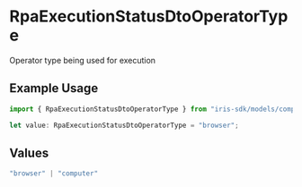 # RpaExecutionStatusDtoOperatorType

Operator type being used for execution

## Example Usage

```typescript
import { RpaExecutionStatusDtoOperatorType } from "iris-sdk/models/components";

let value: RpaExecutionStatusDtoOperatorType = "browser";
```

## Values

```typescript
"browser" | "computer"
```